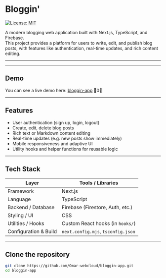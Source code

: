 # Bloggin'

[![License: MIT](https://img.shields.io/badge/License-MIT-green.svg)](./LICENSE)

A modern blogging web application built with Next.js, TypeScript, and Firebase.  
This project provides a platform for users to write, edit, and publish blog posts, with features like authentication, real-time updates, and rich content editing.

---

---

## Demo

You can see a live demo here: [bloggin-app](https://bloggin-app-six.vercel.app) 0

---

## Features

- User authentication (sign up, login, logout)  
- Create, edit, delete blog posts  
- Rich text or Markdown content editing  
- Real-time updates (e.g. new posts show immediately)  
- Mobile responsiveness and adaptive UI  
- Utility hooks and helper functions for reusable logic  

---

## Tech Stack

| Layer | Tools / Libraries |
|---|---|
| Framework | Next.js |
| Language | TypeScript |
| Backend / Database | Firebase (Firestore, Auth, etc.) |
| Styling / UI | CSS |
| Utilities / Hooks | Custom React hooks (in `hooks/`) |
| Configuration & Build | `next.config.mjs`, `tsconfig.json` |

---

## Clone the repository


   ```bash
   git clone https://github.com/Omar-webcloud/bloggin-app.git
   cd bloggin-app
